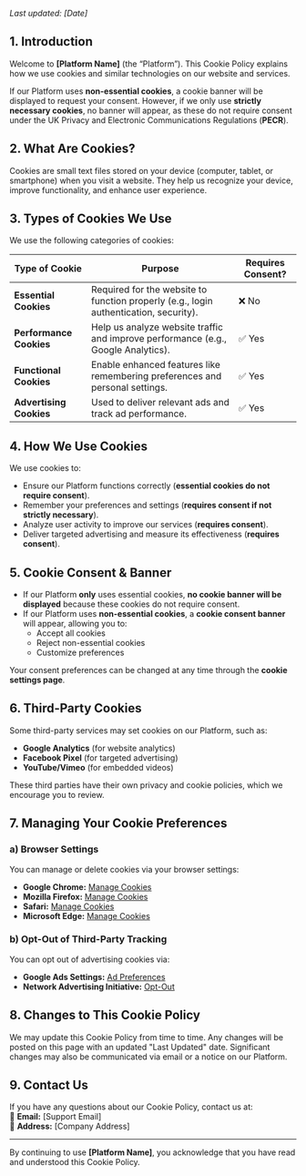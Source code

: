 _Last updated: [Date]_

## 1. Introduction  
Welcome to **[Platform Name]** (the “Platform”). This Cookie Policy explains how we use cookies and similar technologies on our website and services.  

If our Platform uses **non-essential cookies**, a cookie banner will be displayed to request your consent. However, if we only use **strictly necessary cookies**, no banner will appear, as these do not require consent under the UK Privacy and Electronic Communications Regulations (**PECR**).  

## 2. What Are Cookies?  
Cookies are small text files stored on your device (computer, tablet, or smartphone) when you visit a website. They help us recognize your device, improve functionality, and enhance user experience.  

## 3. Types of Cookies We Use  

We use the following categories of cookies:  

| Type of Cookie | Purpose | Requires Consent? |
|---------------|---------|------------------|
| **Essential Cookies** | Required for the website to function properly (e.g., login authentication, security). | ❌ No |
| **Performance Cookies** | Help us analyze website traffic and improve performance (e.g., Google Analytics). | ✅ Yes |
| **Functional Cookies** | Enable enhanced features like remembering preferences and personal settings. | ✅ Yes |
| **Advertising Cookies** | Used to deliver relevant ads and track ad performance. | ✅ Yes |

## 4. How We Use Cookies  
We use cookies to:  
- Ensure our Platform functions correctly (**essential cookies do not require consent**).  
- Remember your preferences and settings (**requires consent if not strictly necessary**).  
- Analyze user activity to improve our services (**requires consent**).  
- Deliver targeted advertising and measure its effectiveness (**requires consent**).  

## 5. Cookie Consent & Banner  

- If our Platform **only** uses essential cookies, **no cookie banner will be displayed** because these cookies do not require consent.  
- If our Platform uses **non-essential cookies**, a **cookie consent banner** will appear, allowing you to:  
  - Accept all cookies  
  - Reject non-essential cookies  
  - Customize preferences  

Your consent preferences can be changed at any time through the **cookie settings page**.  

## 6. Third-Party Cookies  
Some third-party services may set cookies on our Platform, such as:  
- **Google Analytics** (for website analytics)  
- **Facebook Pixel** (for targeted advertising)  
- **YouTube/Vimeo** (for embedded videos)  

These third parties have their own privacy and cookie policies, which we encourage you to review.  

## 7. Managing Your Cookie Preferences  

### a) Browser Settings  
You can manage or delete cookies via your browser settings:  
- **Google Chrome:** [Manage Cookies](https://support.google.com/chrome/answer/95647)  
- **Mozilla Firefox:** [Manage Cookies](https://support.mozilla.org/en-US/kb/enhanced-tracking-protection-firefox-desktop)  
- **Safari:** [Manage Cookies](https://support.apple.com/en-gb/guide/safari/sfri11471/mac)  
- **Microsoft Edge:** [Manage Cookies](https://support.microsoft.com/en-us/help/4027947/microsoft-edge-delete-cookies)  

### b) Opt-Out of Third-Party Tracking  
You can opt out of advertising cookies via:  
- **Google Ads Settings:** [Ad Preferences](https://adssettings.google.com/)  
- **Network Advertising Initiative:** [Opt-Out](https://www.networkadvertising.org/choices/)  

## 8. Changes to This Cookie Policy  
We may update this Cookie Policy from time to time. Any changes will be posted on this page with an updated "Last Updated" date. Significant changes may also be communicated via email or a notice on our Platform.  

## 9. Contact Us  
If you have any questions about our Cookie Policy, contact us at:  
📧 **Email:** [Support Email]  
📍 **Address:** [Company Address]  

---

By continuing to use **[Platform Name]**, you acknowledge that you have read and understood this Cookie Policy.  
